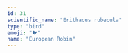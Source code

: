 ```yaml
---
id: 31
scientific_name: "Erithacus rubecula"
type: "bird"
emoji: "🐦"
name: "European Robin"
---
```

